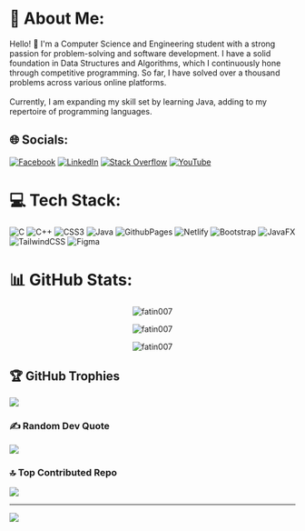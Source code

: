 # 💫 About Me:
Hello! 👋 I'm a Computer Science and Engineering student with a strong passion for problem-solving and software development. I have a solid foundation in Data Structures and Algorithms, which I continuously hone through competitive programming. So far, I have solved over a thousand problems across various online platforms.<br><br>Currently, I am expanding my skill set by learning Java, adding to my repertoire of programming languages.


## 🌐 Socials:
[![Facebook](https://img.shields.io/badge/Facebook-%231877F2.svg?logo=Facebook&logoColor=white)](https://facebook.com/fatin.404) [![LinkedIn](https://img.shields.io/badge/LinkedIn-%230077B5.svg?logo=linkedin&logoColor=white)](https://linkedin.com/in/fatin007) [![Stack Overflow](https://img.shields.io/badge/-Stackoverflow-FE7A16?logo=stack-overflow&logoColor=white)](https://stackoverflow.com/users/22863259) [![YouTube](https://img.shields.io/badge/YouTube-%23FF0000.svg?logo=YouTube&logoColor=white)](https://youtube.com/@Fatin007) 

# 💻 Tech Stack:
![C](https://img.shields.io/badge/c-%2300599C.svg?style=flat&logo=c&logoColor=white) ![C++](https://img.shields.io/badge/c++-%2300599C.svg?style=flat&logo=c%2B%2B&logoColor=white) ![CSS3](https://img.shields.io/badge/css3-%231572B6.svg?style=flat&logo=css3&logoColor=white) ![Java](https://img.shields.io/badge/java-%23ED8B00.svg?style=flat&logo=openjdk&logoColor=white) ![GithubPages](https://img.shields.io/badge/github%20pages-121013?style=flat&logo=github&logoColor=white) ![Netlify](https://img.shields.io/badge/netlify-%23000000.svg?style=flat&logo=netlify&logoColor=#00C7B7) ![Bootstrap](https://img.shields.io/badge/bootstrap-%238511FA.svg?style=flat&logo=bootstrap&logoColor=white) ![JavaFX](https://img.shields.io/badge/javafx-%23FF0000.svg?style=flat&logo=javafx&logoColor=white) ![TailwindCSS](https://img.shields.io/badge/tailwindcss-%2338B2AC.svg?style=flat&logo=tailwind-css&logoColor=white) ![Figma](https://img.shields.io/badge/figma-%23F24E1E.svg?style=flat&logo=figma&logoColor=white)
# 📊 GitHub Stats:
<p align="center"><img src="https://github-readme-stats.vercel.app/api/top-langs?username=fatin007&show_icons=true&locale=en&layout=compact" alt="fatin007" /></p>

<p align="center"><img src="https://github-readme-stats.vercel.app/api?username=fatin007&show_icons=true&locale=en" alt="fatin007" /></p>

<p align="center"><img src="https://github-readme-streak-stats.herokuapp.com/?user=fatin007&" alt="fatin007" /></p>



## 🏆 GitHub Trophies
![](https://github-profile-trophy.vercel.app/?username=Fatin007&theme=radical&no-frame=true&no-bg=true&margin-w=4)


### ✍️ Random Dev Quote
![](https://quotes-github-readme.vercel.app/api?type=horizontal&theme=radical)

### 🔝 Top Contributed Repo
![](https://github-contributor-stats.vercel.app/api?username=Fatin007&limit=5&theme=dark&combine_all_yearly_contributions=true)

---
[![](https://visitcount.itsvg.in/api?id=Fatin007&icon=0&color=0)](https://visitcount.itsvg.in)

<!-- Proudly created with GPRM ( https://gprm.itsvg.in ) -->

